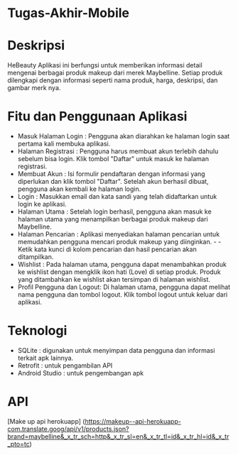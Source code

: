 # Tugas-Akhir-Mobile

# Deskripsi
HeBeauty
Aplikasi ini berfungsi untuk memberikan informasi detail mengenai berbagai produk makeup dari merek Maybelline. Setiap produk dilengkapi dengan informasi seperti nama produk, harga, deskripsi, dan gambar merk nya.


# Fitu dan Penggunaan Aplikasi
- Masuk Halaman Login  : Pengguna akan diarahkan ke halaman login saat pertama kali membuka aplikasi.
- Halaman Registrasi   : Pengguna harus membuat akun terlebih dahulu sebelum bisa login. Klik tombol "Daftar" untuk masuk ke                                halaman registrasi.
- Membuat Akun         : Isi formulir pendaftaran dengan informasi yang diperlukan dan klik tombol "Daftar". Setelah akun berhasil                          dibuat, pengguna akan kembali ke halaman login.
- Login                : Masukkan email dan kata sandi yang telah didaftarkan untuk login ke aplikasi.
- Halaman Utama        : Setelah login berhasil, pengguna akan masuk ke halaman utama yang menampilkan berbagai produk makeup dari                          Maybelline.
- Halaman Pencarian    : Aplikasi menyediakan halaman pencarian untuk memudahkan pengguna mencari produk makeup yang diinginkan. - - Ketik kata kunci di kolom pencarian dan hasil pencarian akan ditampilkan.
- Wishlist             : Pada halaman utama, pengguna dapat menambahkan produk ke wishlist dengan mengklik ikon hati (Love) di                              setiap produk. Produk yang ditambahkan ke wishlist akan tersimpan di halaman wishlist.
- Profil Pengguna dan Logout: Di halaman utama, pengguna dapat melihat nama pengguna dan tombol logout. Klik tombol logout untuk                             keluar dari aplikasi.

# Teknologi
- SQLite  : digunakan untuk menyimpan data pengguna dan informasi terkait apk lainnya.
- Retrofit  : untuk pengambilan API
- Android Studio   : untuk pengembangan apk

# API
[Make up api herokuapp] (https://makeup--api-herokuapp-com.translate.goog/api/v1/products.json?brand=maybelline&_x_tr_sch=http&_x_tr_sl=en&_x_tr_tl=id&_x_tr_hl=id&_x_tr_pto=tc)
